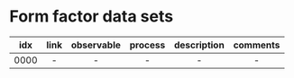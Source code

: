 # Form factor data sets

| idx | link | observable | process | description | comments |
| :-: | :-: | :-: | :-: | :-: | :-: |
| 0000 | - |    -     |   -  |  -  |  - |
